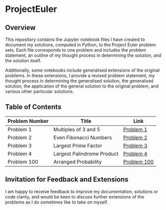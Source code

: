 # ProjectEuler

## Overview 

This repository contains the Jupyter notebook files I have created to document my solutions, computed in Python, to the Project Euler problem sets. Each file corresponds to one problem and includes the problem statement, an outline of my thought process in determining the solution, and the solution itself.

Additionally, some notebooks include generalised extensions of the original problems. In these extensions, I provide a revised problem statement, my thought process in determining the generalised solution, the generalised solution, the application of the general solution to the original problem, and various other particular solutions.

## Table of Contents

| Problem Number | Title                          | Link                                          |
|----------------|--------------------------------|-----------------------------------------------|
| Problem 1      | Multiples of 3 and 5           | [Problem 1](ProjectEulerSolutions/Problem1.ipynb) |
| Problem 2      | Even Fibonacci Numbers           | [Problem 2](ProjectEulerSolutions/Problem2.ipynb) |
| Problem 3      | Largest Prime Factor           | [Problem 3](ProjectEulerSolutions/Problem3.ipynb) |
| Problem 4      | Largest Palindrome Product          | [Problem 4](ProjectEulerSolutions/Problem4.ipynb) |
| Problem 100      | Arranged Probability           | [Problem 100](ProjectEulerSolutions/Problem100.ipynb) |

## Invitation for Feedback and Extensions

I am happy to receive feedback to improve my documentation, solutions or code clarity, and would be keen to discuss further extensions of the problems as I do sometimes like to take on myself.
